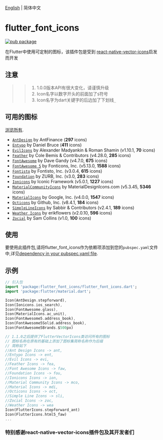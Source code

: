 [English](./README.md) | 简体中文

# flutter_font_icons

[![pub package](https://img.shields.io/pub/v/flutter_font_icons.svg)](https://pub.dartlang.org/packages/flutter_font_icons)

在Flutter中使用可定制的图标，该插件包是受到 [react-native-vector-icons](https://github.com/oblador/react-native-vector-icons)启发而开发

## 注意
>> 1. 1.0.0版本API有很大变化，请谨慎升级
>> 2. Icon名字以数字开头的前面加了`$`符号
>> 3. Icon名字为dart关键字的后边加了下划线`_`

## 可用的图标

[浏览所有](https://oblador.github.io/react-native-vector-icons/).

* [`AntDesign`](https://ant.design/) by AntFinance (**297** icons)
* [`Entypo`](http://entypo.com) by Daniel Bruce (**411** icons)
* [`EvilIcons`](http://evil-icons.io) by Alexander Madyankin & Roman Shamin (v1.10.1, **70** icons)
* [`Feather`](http://feathericons.com) by Cole Bemis & Contributors (v4.28.0, **285** icons)
* [`FontAwesome`](http://fortawesome.github.io/Font-Awesome/icons/) by Dave Gandy (v4.7.0, **675** icons)
* [`FontAwesome 5`](https://fontawesome.com) by Fonticons, Inc. (v5.13.0, **1588** icons)
* [`Fontisto`](https://www.fontisto.com/) by Fontisto, Inc. (v3.0.4, **615** icons)
* [`Foundation`](http://zurb.com/playground/foundation-icon-fonts-3) by ZURB, Inc. (v3.0, **283** icons)
* [`Ionicons`](https://ionicons.com/) by Iconic Framework (v5.0.1, **1227** icons)
* [`MaterialCommunityIcons`](https://materialdesignicons.com/) by MaterialDesignIcons.com  (v5.3.45, **5346** icons)
* [`MaterialIcons`](https://www.google.com/design/icons/) by Google, Inc. (v4.0.0, **1547** icons)
* [`Octicons`](http://octicons.github.com) by Github, Inc. (v8.4.1, **184** icons)
* [`SimpleLineIcons`](https://simplelineicons.github.io/) by Sabbir & Contributors (v2.4.1, **189** icons)
* [`Weather Icons`](https://erikflowers.github.io/weather-icons/) by erikflowers (v2.0.10, **596** icons)
* [`Zocial`](http://zocial.smcllns.com/) by Sam Collins (v1.0, **100** icons)

## 使用
要使用此插件包,请将flutter_font_icons作为依赖项添加到您的`pubspec.yaml`文件中,详见[dependency in your pubspec.yaml file](https://flutter.io/platform-plugins/).

## 示例

``` dart
// 引入包
import 'package:flutter_font_icons/flutter_font_icons.dart';
import 'package:flutter/material.dart';

Icon(AntDesign.stepforward),
Icon(Ionicons.ios_search),
Icon(FontAwesome.glass),
Icon(MaterialIcons.ac_unit),
Icon(FontAwesome5.address_book),
Icon(FontAwesome5Solid.address_book),
Icon(FontAwesome5Brands.$500px)

// 1.1.0之后提供了FlutterVectorIcons类访问所有的图标
// 图标名称在原有的基础上添加了图标集简称名称作为后缀
// 简称如下
//Ant Design Icons -> ant,
//Entypo Icons -> ent,
//Evil Icons -> evi,
//Feather Icons -> fea,
//Font Awesome Icons -> faw,
//Foundation Icons -> fou,
//Ionicons Icons -> ion,
//Material Community Icons -> mco,
//Material Icons -> mdi,
//Octicons Icons -> oct,
//Simple Line Icons -> sli,
//Zocial Icons -> zoc,
//Weather Icons -> wea
Icon(FlutterIcons.stepforward_ant)
Icon(FlutterIcons.html5_faw)
...

```
### 特别感谢react-native-vector-icons插件包及其开发者们
